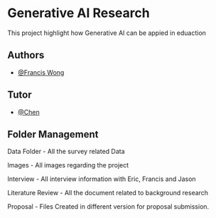 
# Generative AI Research

This project highlight how Generative AI can be appied in eduaction


## Authors

- [@Francis Wong](https://www.github.com/tfwong47)

## Tutor
- [@Chen](https://github.com/cchen-925)



## Folder Management

Data Folder - All the survey related Data

Images - All images regarding the project

Interview - All interview information with Eric, Francis and Jason

Literature Review - All the document related to background research

Proposal - Files Created in different version for proposal submission. 



